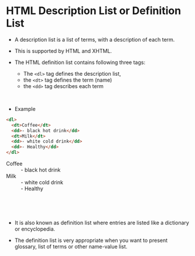 # HTML Description List or Definition List

- A description list is a list of terms, with a description of each term.

- This is supported by HTML and XHTML.

- The HTML definition list contains following three tags:

  - The `<dl>` tag defines the description list,
  - the `<dt>` tag defines the term (name)
  - the `<dd>` tag describes each term

&nbsp;

- Example

```html
<dl>
  <dt>Coffee</dt>
  <dd>- black hot drink</dd>
  <dt>Milk</dt>
  <dd>- white cold drink</dd>
  <dd>- Healthy</dd>
</dl>
```

<dl>
  <dt>Coffee</dt>
  <dd>- black hot drink</dd>
  <dt>Milk</dt>
  <dd>- white cold drink</dd>
  <dd>- Healthy</dd>
</dl>

&nbsp;

&nbsp;

- It is also known as definition list where entries are listed like a dictionary or encyclopedia.

- The definition list is very appropriate when you want to present glossary, list of terms or other name-value list.
